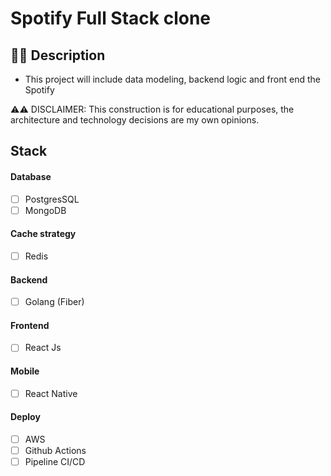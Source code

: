 # Spotify Full Stack clone

## ✍🏻 Description
  - This project will include data modeling, backend logic and front end the Spotify

⚠️⚠️ DISCLAIMER: This construction is for educational purposes, the architecture and technology decisions are my own opinions.

## Stack 
#### Database
  - [ ] PostgresSQL 
  - [ ] MongoDB  
#### Cache strategy
  - [ ] Redis  
#### Backend 
  - [ ] Golang (Fiber) 
#### Frontend 
  - [ ] React Js 
#### Mobile 
  - [ ] React Native
#### Deploy 
  - [ ] AWS
  - [ ] Github Actions 
  - [ ] Pipeline CI/CD
